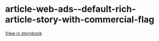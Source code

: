 # article-web-ads--default-rich-article-story-with-commercial-flag

[View in storybook](https://raw.githack.com/Independent-Digital-News-and-Media-Ltd/indy100-pwamp-sb/PR-284-sb/index.html?path=/story/article-web-ads--default-rich-article-story-with-commercial-flag)